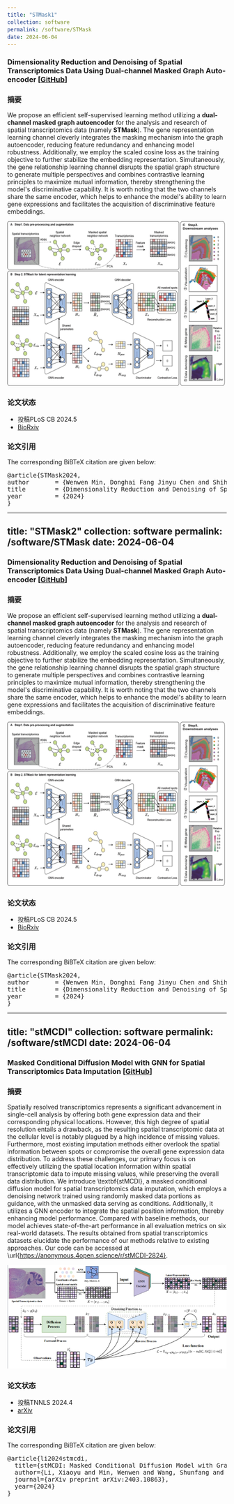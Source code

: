 ```yaml
---
title: "STMask1"
collection: software
permalink: /software/STMask
date: 2024-06-04
---
```


<!-- 标题 -->
### Dimensionality Reduction and Denoising of Spatial Transcriptomics Data Using Dual-channel Masked Graph Auto-encoder [[GitHub](https://github.com/donghaifang/STMask/tree/main)]
### 摘要
We propose an efficient self-supervised learning method utilizing a **dual-channel masked graph autoencoder**  for the analysis and research of spatial transcriptomics data (namely **STMask**). The gene representation learning channel cleverly integrates the masking mechanism into the graph autoencoder, reducing feature redundancy and enhancing model robustness. Additionally, we employ the scaled cosine loss as the training objective to further stabilize the embedding representation. Simultaneously, the gene relationship learning channel disrupts the spatial graph structure to generate multiple perspectives and combines contrastive learning principles to maximize mutual information, thereby strengthening the model's discriminative capability. It is worth noting that the two channels share the same encoder, which helps to enhance the model's ability to learn gene expressions and facilitates the acquisition of discriminative feature embeddings. 
<!-- 论文模型图 -->
<p align="center"> 
<img src="../images/STMask.jpg">
</p>

### 论文状态
- 投稿PLoS CB 2024.5<br>
- [BioRxiv](https://www.biorxiv.org/content/10.1101/2024.05.30.596562v1)

### 论文引用
<p>The corresponding BiBTeX citation are given below:</p>
<div class="highlight-none"><div class="highlight"><pre>
@article{STMask2024,
author       = {Wenwen Min, Donghai Fang Jinyu Chen and Shihua Zhang},
title        = {Dimensionality Reduction and Denoising of Spatial Transcriptomics Data Using Dual-channel Masked Graph Auto-encoder},
year         = {2024}
}
</pre></div>

---
title: "STMask2"
collection: software
permalink: /software/STMask
date: 2024-06-04
---

<!-- 标题 -->
### Dimensionality Reduction and Denoising of Spatial Transcriptomics Data Using Dual-channel Masked Graph Auto-encoder [[GitHub](https://github.com/donghaifang/STMask/tree/main)]
### 摘要
We propose an efficient self-supervised learning method utilizing a **dual-channel masked graph autoencoder**  for the analysis and research of spatial transcriptomics data (namely **STMask**). The gene representation learning channel cleverly integrates the masking mechanism into the graph autoencoder, reducing feature redundancy and enhancing model robustness. Additionally, we employ the scaled cosine loss as the training objective to further stabilize the embedding representation. Simultaneously, the gene relationship learning channel disrupts the spatial graph structure to generate multiple perspectives and combines contrastive learning principles to maximize mutual information, thereby strengthening the model's discriminative capability. It is worth noting that the two channels share the same encoder, which helps to enhance the model's ability to learn gene expressions and facilitates the acquisition of discriminative feature embeddings. 
<!-- 论文模型图 -->
<p align="center"> 
<img src="../images/STMask.jpg">
</p>

### 论文状态
- 投稿PLoS CB 2024.5<br>
- [BioRxiv](https://www.biorxiv.org/content/10.1101/2024.05.30.596562v1)

### 论文引用
<p>The corresponding BiBTeX citation are given below:</p>
<div class="highlight-none"><div class="highlight"><pre>
@article{STMask2024,
author       = {Wenwen Min, Donghai Fang Jinyu Chen and Shihua Zhang},
title        = {Dimensionality Reduction and Denoising of Spatial Transcriptomics Data Using Dual-channel Masked Graph Auto-encoder},
year         = {2024}
}
</pre></div>


---
title: "stMCDI"
collection: software
permalink: /software/stMCDI
date: 2024-06-04
---



<!-- 标题 -->
### Masked Conditional Diffusion Model with GNN for Spatial Transcriptomics Data Imputation [[GitHub](https://github.com/lllxxyyy-lxy/stMCDI)]
### 摘要
Spatially resolved transcriptomics represents a significant advancement in single-cell analysis by offering both gene expression data and their corresponding physical locations. 
However, this high degree of spatial resolution entails a drawback, as the resulting spatial transcriptomic data at the cellular level is notably plagued by a high incidence of missing values.
Furthermore, most existing imputation methods either overlook the spatial information between spots or compromise the overall gene expression data distribution.
To address these challenges, our primary focus is on effectively utilizing the spatial location information within spatial transcriptomic data to impute missing values, while preserving the overall data distribution.
We introduce \textbf{stMCDI}, a masked conditional diffusion model for spatial transcriptomics data imputation, which employs a denoising network trained using randomly masked data portions as guidance, with the unmasked data serving as conditions. 
Additionally, it utilizes a GNN encoder to integrate the spatial position information, thereby enhancing model performance.
Compared with baseline methods, our model achieves state-of-the-art performance in all evaluation metrics on six real-world datasets.
The results obtained from spatial transcriptomics datasets elucidate the performance of our methods relative to existing approaches.
Our code can be accessed at \url{https://anonymous.4open.science/r/stMCDI-2824}.
<!-- 论文模型图 -->
<p align="center"> 
<img src="../images/stMCDI.png">
</p>


### 论文状态
- 投稿TNNLS 2024.4<br>
- [arXiv](https://arxiv.org/abs/2403.10863)

### 论文引用
<p>The corresponding BiBTeX citation are given below:</p>
<div class="highlight-none"><div class="highlight"><pre>
@article{li2024stmcdi,
  title={stMCDI: Masked Conditional Diffusion Model with Graph Neural Network for Spatial Transcriptomics Data Imputation},
  author={Li, Xiaoyu and Min, Wenwen and Wang, Shunfang and Wang, Changmiao and Xu, Taosheng},
  journal={arXiv preprint arXiv:2403.10863},
  year={2024}
}

</pre></div>
